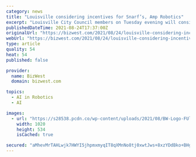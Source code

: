```yaml
---
category: news
title: "Louisville considering incentives for Snarf’s, Amp Robotics"
excerpt: "Louisville City Council members on Tuesday evening will consider a pair of requests for tax and fee rebates from well-known local sandwich purveyor Snarf’s and AMP Robotics Corp. Snarf’s Louisville LLC is planning to open a new shop,"
publishedDateTime: 2021-08-24T17:37:00Z
originalUrl: "https://bizwest.com/2021/08/24/louisville-considering-incentives-for-snarfs-amp-robotics/"
webUrl: "https://bizwest.com/2021/08/24/louisville-considering-incentives-for-snarfs-amp-robotics/"
type: article
quality: 54
heat: 54
published: false

provider:
  name: BizWest
  domain: bizwest.com

topics:
  - AI in Robotics
  - AI

images:
  - url: "https://s28538.pcdn.co/wp-content/uploads/2021/08/BW-Logo-FUll.png"
    width: 1020
    height: 534
    isCached: true

secured: "aMhevMrTAHLwjk7HWYI5jhpmxmyqIT8qXMnNo8tj0xwtJws+8xzYDdBko+BHgl+Scc+yOPyaTU6wYyeSZS8D2p48Pw502y6pd1ixl4T8a/Voy+8ttifnWUJmj3gKLvfw7Vj2Y73hzVOJWLpRHXybdDXqM/xCf9WnmTk/En8NECNf3edhEQwhirsp8aY5Ty70cGx7W2GD6GkiSKFTHEHt5SGDtbS7r+5UI2YfRgYXKrEjHBTQ+BdYiXBmiYMLcO5AY9hDkUIgvUaKq85EuLTe+0F3qIu8pKVzFqpie+qWzsNwfHwJmh2amnZIQtd/AAe5igsdCwh8LAn4FNKhOY8GvooX7upwrLg6rAjsp/aMz5Q=;Sr7iXfqmclD4E7qvhqowLA=="
---
```



